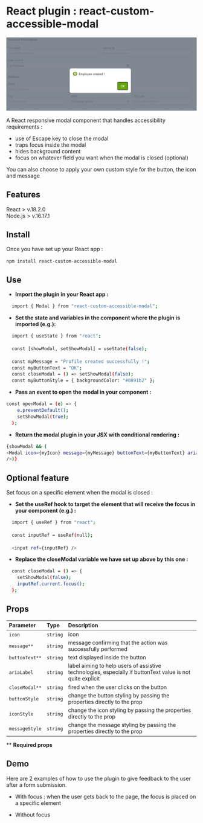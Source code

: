 # React plugin : react-custom-accessible-modal

<img src="./modal-screenshot.PNG"/>

A React responsive modal component that handles accessibility requirements :

- use of Escape key to close the modal
- traps focus inside the modal
- hides background content
- focus on whatever field you want when the modal is closed (optional)

You can also choose to apply your own custom style for the button, the icon and message

## Features

React > v.18.2.0  
Node.js > v.16.17.1

## Install

Once you have set up your React app :

`npm install react-custom-accessible-modal`

## Use

- **Import the plugin in your React app :**

```bash
  import { Modal } from "react-custom-accessible-modal";
```

- **Set the state and variables in the component where the plugin is imported (e.g.):**

```bash
  import { useState } from "react";

  const [showModal, setShowModal] = useState(false);

  const myMessage = "Profile created successfully !";
  const myButtonText = "OK";
  const closeModal = () => setShowModal(false);
  const myButtonStyle = { backgroundColor: "#0891b2" };
```

- **Pass an event to open the modal in your component :**

```bash
const openModal = (e) => {
    e.preventDefault();
    setShowModal(true);
  };
```

- **Return the modal plugin in your JSX with conditional rendering :**

```bash
{showModal && (
<Modal icon={myIcon} message={myMessage} buttonText={myButtonText} ariaLabel={myAriaLabel} closeModal={closeModal} buttonStyle={myButtonStyle} iconStyle={myIconStyle} messageStyle={myMessageStyle}
/>)}
```

## Optional feature

Set focus on a specific element when the modal is closed :

- **Set the useRef hook to target the element that will receive the focus in your component (e.g.) :**

```bash
  import { useRef } from "react";

  const inputRef = useRef(null);

  <input ref={inputRef} />
```

- **Replace the closeModal variable we have set up above by this one :**

```bash
  const closeModal = () => {
    setShowModal(false);
    inputRef.current.focus();
  };
```

## Props

| Parameter      | Type     | Description                                                                                                |
| :------------- | :------- | :--------------------------------------------------------------------------------------------------------- |
| `icon`         | `string` | icon                                                                                                       |
| `message**`    | `string` | message confirming that the action was successfully performed                                              |
| `buttonText**` | `string` | text displayed inside the button                                                                           |
| `ariaLabel`    | `string` | label aiming to help users of assistive technologies, especially if buttonText value is not quite explicit |
| `closeModal**` | `string` | fired when the user clicks on the button                                                                   |
| `buttonStyle`  | `string` | change the button styling by passing the properties directly to the prop                                   |
| `iconStyle`    | `string` | change the icon styling by passing the properties directly to the prop                                     |
| `messageStyle` | `string` | change the message styling by passing the properties directly to the prop                                  |

\*\* **Required props**

## Demo

Here are 2 examples of how to use the plugin to give feedback to the user after a form submission.

- With focus : when the user gets back to the page, the focus is placed on a specific element

- Without focus
